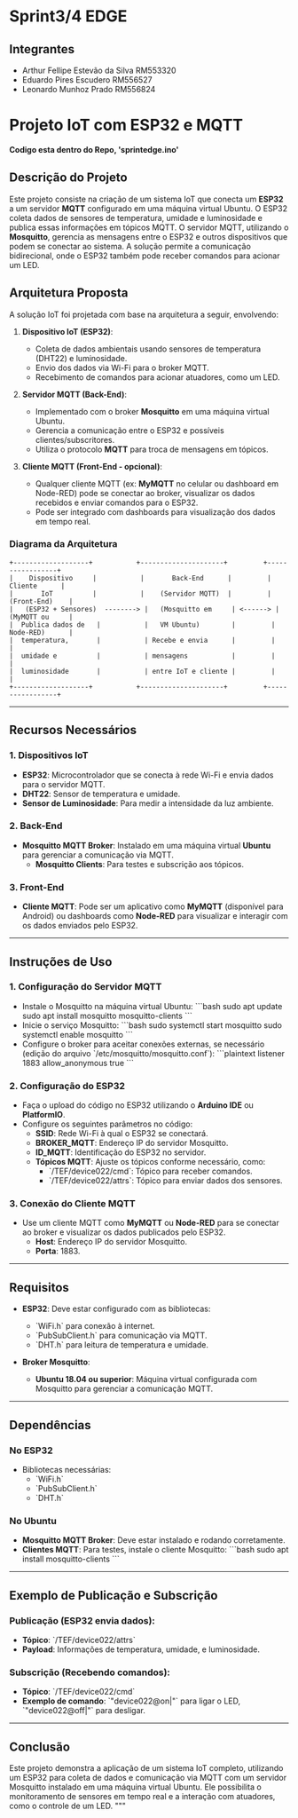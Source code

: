 # Sprint3/4 EDGE
## Integrantes
- Arthur Fellipe Estevão da Silva RM553320
- Eduardo Pires Escudero RM556527
- Leonardo Munhoz Prado RM556824
# **Projeto IoT com ESP32 e MQTT**
**Codigo esta dentro do Repo, 'sprintedge.ino'**
## **Descrição do Projeto**

Este projeto consiste na criação de um sistema IoT que conecta um **ESP32** a um servidor **MQTT** configurado em uma máquina virtual Ubuntu. O ESP32 coleta dados de sensores de temperatura, umidade e luminosidade e publica essas informações em tópicos MQTT. O servidor MQTT, utilizando o **Mosquitto**, gerencia as mensagens entre o ESP32 e outros dispositivos que podem se conectar ao sistema. A solução permite a comunicação bidirecional, onde o ESP32 também pode receber comandos para acionar um LED.

## **Arquitetura Proposta**

A solução IoT foi projetada com base na arquitetura a seguir, envolvendo:

1. **Dispositivo IoT (ESP32)**:
   - Coleta de dados ambientais usando sensores de temperatura (DHT22) e luminosidade.
   - Envio dos dados via Wi-Fi para o broker MQTT.
   - Recebimento de comandos para acionar atuadores, como um LED.

2. **Servidor MQTT (Back-End)**:
   - Implementado com o broker **Mosquitto** em uma máquina virtual Ubuntu.
   - Gerencia a comunicação entre o ESP32 e possíveis clientes/subscritores.
   - Utiliza o protocolo **MQTT** para troca de mensagens em tópicos.

3. **Cliente MQTT (Front-End - opcional)**:
   - Qualquer cliente MQTT (ex: **MyMQTT** no celular ou dashboard em Node-RED) pode se conectar ao broker, visualizar os dados recebidos e enviar comandos para o ESP32.
   - Pode ser integrado com dashboards para visualização dos dados em tempo real.

### **Diagrama da Arquitetura**

``` plaintext
+-------------------+           +---------------------+         +-----------------+
|    Dispositivo     |           |       Back-End      |         |    Cliente      |
|       IoT          |           |    (Servidor MQTT)  |         |  (Front-End)    |
|   (ESP32 + Sensores)  --------> |   (Mosquitto em     | <------> |  (MyMQTT ou     |
|  Publica dados de   |           |   VM Ubuntu)        |         |  Node-RED)      |
|  temperatura,       |           | Recebe e envia      |         |                |
|  umidade e          |           | mensagens           |         |                |
|  luminosidade       |           | entre IoT e cliente |         |                |
+-------------------+           +---------------------+         +-----------------+
```

---

## **Recursos Necessários**

### **1. Dispositivos IoT**
- **ESP32**: Microcontrolador que se conecta à rede Wi-Fi e envia dados para o servidor MQTT.
- **DHT22**: Sensor de temperatura e umidade.
- **Sensor de Luminosidade**: Para medir a intensidade da luz ambiente.

### **2. Back-End**
- **Mosquitto MQTT Broker**: Instalado em uma máquina virtual **Ubuntu** para gerenciar a comunicação via MQTT.
  - **Mosquitto Clients**: Para testes e subscrição aos tópicos.

### **3. Front-End**
- **Cliente MQTT**: Pode ser um aplicativo como **MyMQTT** (disponível para Android) ou dashboards como **Node-RED** para visualizar e interagir com os dados enviados pelo ESP32.

---

## **Instruções de Uso**

### **1. Configuração do Servidor MQTT**
- Instale o Mosquitto na máquina virtual Ubuntu:
  \`\`\`bash
  sudo apt update
  sudo apt install mosquitto mosquitto-clients
  \`\`\`
- Inicie o serviço Mosquitto:
  \`\`\`bash
  sudo systemctl start mosquitto
  sudo systemctl enable mosquitto
  \`\`\`
- Configure o broker para aceitar conexões externas, se necessário (edição do arquivo \`/etc/mosquitto/mosquitto.conf\`):
  \`\`\`plaintext
  listener 1883
  allow_anonymous true
  \`\`\`

### **2. Configuração do ESP32**
- Faça o upload do código no ESP32 utilizando o **Arduino IDE** ou **PlatformIO**.
- Configure os seguintes parâmetros no código:
  - **SSID**: Rede Wi-Fi à qual o ESP32 se conectará.
  - **BROKER_MQTT**: Endereço IP do servidor Mosquitto.
  - **ID_MQTT**: Identificação do ESP32 no servidor.
  - **Tópicos MQTT**: Ajuste os tópicos conforme necessário, como:
    - \`/TEF/device022/cmd\`: Tópico para receber comandos.
    - \`/TEF/device022/attrs\`: Tópico para enviar dados dos sensores.

### **3. Conexão do Cliente MQTT**
- Use um cliente MQTT como **MyMQTT** ou **Node-RED** para se conectar ao broker e visualizar os dados publicados pelo ESP32.
  - **Host**: Endereço IP do servidor Mosquitto.
  - **Porta**: 1883.

---

## **Requisitos**

- **ESP32**: Deve estar configurado com as bibliotecas:
  - \`WiFi.h\` para conexão à internet.
  - \`PubSubClient.h\` para comunicação via MQTT.
  - \`DHT.h\` para leitura de temperatura e umidade.
  
- **Broker Mosquitto**:
  - **Ubuntu 18.04 ou superior**: Máquina virtual configurada com Mosquitto para gerenciar a comunicação MQTT.

---

## **Dependências**

### **No ESP32**
- Bibliotecas necessárias:
  - \`WiFi.h\`
  - \`PubSubClient.h\`
  - \`DHT.h\`

### **No Ubuntu**
- **Mosquitto MQTT Broker**: Deve estar instalado e rodando corretamente.
- **Clientes MQTT**: Para testes, instale o cliente Mosquitto:
  \`\`\`bash
  sudo apt install mosquitto-clients
  \`\`\`

---

## **Exemplo de Publicação e Subscrição**

### **Publicação (ESP32 envia dados)**:
- **Tópico**: \`/TEF/device022/attrs\`
- **Payload**: Informações de temperatura, umidade, e luminosidade.
  
### **Subscrição (Recebendo comandos)**:
- **Tópico**: \`/TEF/device022/cmd\`
- **Exemplo de comando**: \`"device022@on|"\` para ligar o LED, \`"device022@off|"\` para desligar.

---

## **Conclusão**

Este projeto demonstra a aplicação de um sistema IoT completo, utilizando um ESP32 para coleta de dados e comunicação via MQTT com um servidor Mosquitto instalado em uma máquina virtual Ubuntu. Ele possibilita o monitoramento de sensores em tempo real e a interação com atuadores, como o controle de um LED.
"""
